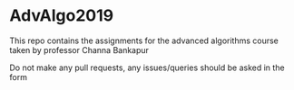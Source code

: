 # AdvAlgo2019

<p>This repo contains the assignments for the advanced algorithms course taken by professor Channa Bankapur</p>
<p>Do not make any pull requests, any issues/queries should be asked in the form<p>

